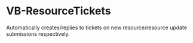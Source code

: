 # VB-ResourceTickets
 Automatically creates/replies to tickets on new resource/resource update submissions respectively.
